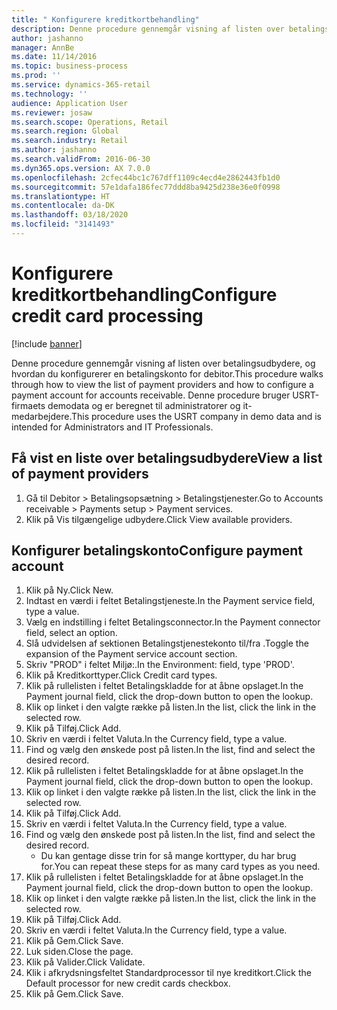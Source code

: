 ```yaml
---
title: " Konfigurere kreditkortbehandling"
description: Denne procedure gennemgår visning af listen over betalingsudbydere, og hvordan du konfigurerer en betalingskonto for debitor.
author: jashanno
manager: AnnBe
ms.date: 11/14/2016
ms.topic: business-process
ms.prod: ''
ms.service: dynamics-365-retail
ms.technology: ''
audience: Application User
ms.reviewer: josaw
ms.search.scope: Operations, Retail
ms.search.region: Global
ms.search.industry: Retail
ms.author: jashanno
ms.search.validFrom: 2016-06-30
ms.dyn365.ops.version: AX 7.0.0
ms.openlocfilehash: 2cfec44bc1c767dff1109c4ecd4e2862443fb1d0
ms.sourcegitcommit: 57e1dafa186fec77ddd8ba9425d238e36e0f0998
ms.translationtype: HT
ms.contentlocale: da-DK
ms.lasthandoff: 03/18/2020
ms.locfileid: "3141493"
---
```

# <a name="configure-credit-card-processing"></a><span data-ttu-id="4c134-103"> Konfigurere kreditkortbehandling</span><span class="sxs-lookup"><span data-stu-id="4c134-103">Configure credit card processing</span></span>

[!include [banner](../includes/banner.md)]

<span data-ttu-id="4c134-104">Denne procedure gennemgår visning af listen over betalingsudbydere, og hvordan du konfigurerer en betalingskonto for debitor.</span><span class="sxs-lookup"><span data-stu-id="4c134-104">This procedure walks through how to view the list of payment providers and how to configure a payment account for accounts receivable.</span></span> <span data-ttu-id="4c134-105">Denne procedure bruger USRT-firmaets demodata og er beregnet til administratorer og it-medarbejdere.</span><span class="sxs-lookup"><span data-stu-id="4c134-105">This procedure uses the USRT company in demo data and is intended for Administrators and IT Professionals.</span></span>


## <a name="view-a-list-of-payment-providers"></a><span data-ttu-id="4c134-106">Få vist en liste over betalingsudbydere</span><span class="sxs-lookup"><span data-stu-id="4c134-106">View a list of payment providers</span></span>
1. <span data-ttu-id="4c134-107">Gå til Debitor > Betalingsopsætning > Betalingstjenester.</span><span class="sxs-lookup"><span data-stu-id="4c134-107">Go to Accounts receivable > Payments setup > Payment services.</span></span>
2. <span data-ttu-id="4c134-108">Klik på Vis tilgængelige udbydere.</span><span class="sxs-lookup"><span data-stu-id="4c134-108">Click View available providers.</span></span>

## <a name="configure-payment-account"></a><span data-ttu-id="4c134-109">Konfigurer betalingskonto</span><span class="sxs-lookup"><span data-stu-id="4c134-109">Configure payment account</span></span>
1. <span data-ttu-id="4c134-110">Klik på Ny.</span><span class="sxs-lookup"><span data-stu-id="4c134-110">Click New.</span></span>
2. <span data-ttu-id="4c134-111">Indtast en værdi i feltet Betalingstjeneste.</span><span class="sxs-lookup"><span data-stu-id="4c134-111">In the Payment service field, type a value.</span></span>
3. <span data-ttu-id="4c134-112">Vælg en indstilling i feltet Betalingsconnector.</span><span class="sxs-lookup"><span data-stu-id="4c134-112">In the Payment connector field, select an option.</span></span>
4. <span data-ttu-id="4c134-113">Slå udvidelsen af sektionen Betalingstjenestekonto til/fra .</span><span class="sxs-lookup"><span data-stu-id="4c134-113">Toggle the expansion of the Payment service account section.</span></span>
5. <span data-ttu-id="4c134-114">Skriv "PROD" i feltet Miljø:.</span><span class="sxs-lookup"><span data-stu-id="4c134-114">In the Environment: field, type 'PROD'.</span></span>
6. <span data-ttu-id="4c134-115">Klik på Kreditkorttyper.</span><span class="sxs-lookup"><span data-stu-id="4c134-115">Click Credit card types.</span></span>
7. <span data-ttu-id="4c134-116">Klik på rullelisten i feltet Betalingskladde for at åbne opslaget.</span><span class="sxs-lookup"><span data-stu-id="4c134-116">In the Payment journal field, click the drop-down button to open the lookup.</span></span>
8. <span data-ttu-id="4c134-117">Klik op linket i den valgte række på listen.</span><span class="sxs-lookup"><span data-stu-id="4c134-117">In the list, click the link in the selected row.</span></span>
9. <span data-ttu-id="4c134-118">Klik på Tilføj.</span><span class="sxs-lookup"><span data-stu-id="4c134-118">Click Add.</span></span>
10. <span data-ttu-id="4c134-119">Skriv en værdi i feltet Valuta.</span><span class="sxs-lookup"><span data-stu-id="4c134-119">In the Currency field, type a value.</span></span>
11. <span data-ttu-id="4c134-120">Find og vælg den ønskede post på listen.</span><span class="sxs-lookup"><span data-stu-id="4c134-120">In the list, find and select the desired record.</span></span>
12. <span data-ttu-id="4c134-121">Klik på rullelisten i feltet Betalingskladde for at åbne opslaget.</span><span class="sxs-lookup"><span data-stu-id="4c134-121">In the Payment journal field, click the drop-down button to open the lookup.</span></span>
13. <span data-ttu-id="4c134-122">Klik op linket i den valgte række på listen.</span><span class="sxs-lookup"><span data-stu-id="4c134-122">In the list, click the link in the selected row.</span></span>
14. <span data-ttu-id="4c134-123">Klik på Tilføj.</span><span class="sxs-lookup"><span data-stu-id="4c134-123">Click Add.</span></span>
15. <span data-ttu-id="4c134-124">Skriv en værdi i feltet Valuta.</span><span class="sxs-lookup"><span data-stu-id="4c134-124">In the Currency field, type a value.</span></span>
16. <span data-ttu-id="4c134-125">Find og vælg den ønskede post på listen.</span><span class="sxs-lookup"><span data-stu-id="4c134-125">In the list, find and select the desired record.</span></span>
    * <span data-ttu-id="4c134-126">Du kan gentage disse trin for så mange korttyper, du har brug for.</span><span class="sxs-lookup"><span data-stu-id="4c134-126">You can repeat these steps for as many card types as you need.</span></span>  
17. <span data-ttu-id="4c134-127">Klik på rullelisten i feltet Betalingskladde for at åbne opslaget.</span><span class="sxs-lookup"><span data-stu-id="4c134-127">In the Payment journal field, click the drop-down button to open the lookup.</span></span>
18. <span data-ttu-id="4c134-128">Klik op linket i den valgte række på listen.</span><span class="sxs-lookup"><span data-stu-id="4c134-128">In the list, click the link in the selected row.</span></span>
19. <span data-ttu-id="4c134-129">Klik på Tilføj.</span><span class="sxs-lookup"><span data-stu-id="4c134-129">Click Add.</span></span>
20. <span data-ttu-id="4c134-130">Skriv en værdi i feltet Valuta.</span><span class="sxs-lookup"><span data-stu-id="4c134-130">In the Currency field, type a value.</span></span>
21. <span data-ttu-id="4c134-131">Klik på Gem.</span><span class="sxs-lookup"><span data-stu-id="4c134-131">Click Save.</span></span>
22. <span data-ttu-id="4c134-132">Luk siden.</span><span class="sxs-lookup"><span data-stu-id="4c134-132">Close the page.</span></span>
23. <span data-ttu-id="4c134-133">Klik på Valider.</span><span class="sxs-lookup"><span data-stu-id="4c134-133">Click Validate.</span></span>
24. <span data-ttu-id="4c134-134">Klik i afkrydsningsfeltet Standardprocessor til nye kreditkort.</span><span class="sxs-lookup"><span data-stu-id="4c134-134">Click the Default processor for new credit cards checkbox.</span></span>
25. <span data-ttu-id="4c134-135">Klik på Gem.</span><span class="sxs-lookup"><span data-stu-id="4c134-135">Click Save.</span></span>


